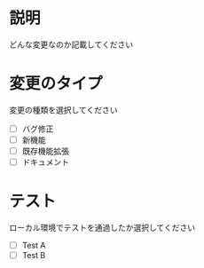 # 説明
どんな変更なのか記載してください

# 変更のタイプ
変更の種類を選択してください
- [ ] バグ修正
- [ ] 新機能
- [ ] 既存機能拡張
- [ ] ドキュメント

# テスト
ローカル環境でテストを通過したか選択してください
- [ ] Test A
- [ ] Test B

